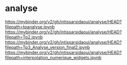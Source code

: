 # analyse
https://mybinder.org/v2/gh/intissarsidaoui/analyse/HEAD?filepath=tpanalyse.ipynb
https://mybinder.org/v2/gh/intissarsidaoui/analyse/HEAD?filepath=Tp2.ipynb
https://mybinder.org/v2/gh/intissarsidaoui/analyse/HEAD?filepath=Tp3_Analyse_version_final2.ipynb
https://mybinder.org/v2/gh/intissarsidaoui/analyse/HEAD?filepath=interpolation_numerique_widgets.ipynb
